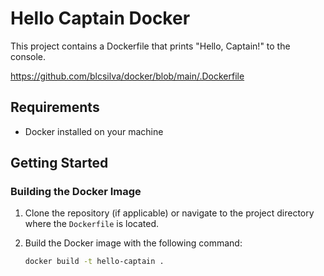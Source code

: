 # Hello Captain Docker

This project contains a Dockerfile that prints "Hello, Captain!" to the console.

https://github.com/blcsilva/docker/blob/main/.Dockerfile

## Requirements

- Docker installed on your machine

## Getting Started

### Building the Docker Image

1. Clone the repository (if applicable) or navigate to the project directory where the `Dockerfile` is located.

2. Build the Docker image with the following command:

   ```bash
   docker build -t hello-captain .
